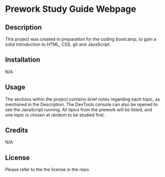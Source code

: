 # Prework Study Guide Webpage

## Description

This project was created in preparation for the coding bootcamp, to gain a solid introduction to HTML, CSS, git and JavaScript. 

## Installation

N/A

## Usage

The sections within the project contains brief notes regarding each topic, as mentioned in the Description. The DevTools console can also be opened to see the JavaScript running. All tipics from the prework will be listed, and one topic is chosen at random to be studied first.

## Credits

N/A

## License

Please refer to the the license in the repo.
